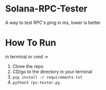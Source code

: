 # Solana-RPC-Tester
A way to test RPC's ping in ms, lower is better

# How To Run

in terminal or cmd -> 

1. Clone the repo
2. CD/go to the directory in your terminal
3. `pip install -r requirements.txt`
4. `python3 rpc-tester.py`


